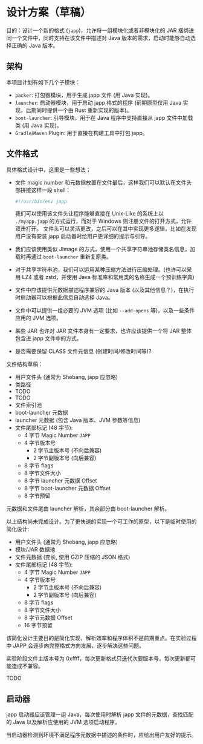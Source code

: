 # 设计方案（草稿）

目的：设计一个新的格式 (`japp`)，允许将一组模块化或者非模块化的 JAR 捆绑进同一个文件中，同时支持在该文件中描述对 Java 版本的需求，启动时能够自动选择正确的 Java 版本。

## 架构

本项目计划有如下几个子模块：

* `packer`: 打包器模块，用于生成 japp 文件 (用 Java 实现)。
* `launcher`: 启动器模块，用于启动 japp 格式的程序 (前期原型仅用 Java 实现，后期同时提供一个由 Rust 重新实现的版本)。
* `boot-launcher`: 引导模块，用于在 Java 程序中支持直接从 japp 文件中加载类 (用 Java 实现)。
* `Gradle`/`Maven` Plugin: 用于直接在构建工具中打包 japp。

## 文件格式

具体格式设计中，这里是一些想法；

* 文件 magic number 和元数据放置在文件最后，这样我们可以默认在文件头部拼接这样一段 shell：
    
    ```bash
    #!/usr/bin/env japp
    ```
  
    我们可以使用该文件头让程序能够直接在 Unix-Like 的系统上以 `./myapp.japp` 的方式运行，而对于 Windows 则注册文件的打开方式，允许双击打开。
    文件头可以灵活更改，之后可以在其中实现更多逻辑，比如在发现用户没有安装 japp 启动器时给用户更详细的提示与引导。

* 我们应该使用类似 JImage 的方式，使用一个共享字符串池存储类名信息，加载时再通过 `boot-launcher` 重新复原类。
* 对于共享字符串池，我们可以运用某种压缩方法进行压缩处理。(也许可以采用 LZ4 或者 zstd，并使用 Java 标准库和常用类的名称生成一个预训练字典)
* 文件中应该提供元数据描述程序兼容的 Java 版本 (以及其他信息？)，在执行时启动器可以根据此信息自动选择 Java。
* 文件中可以提供一组必要的 JVM 选项 (比如 `--add-opens` 等)，以及一些条件应用的 JVM 选项。
* 某些 JAR 也许对 JAR 文件本身有一定要求，也许应该提供一个将 JAR 整体包含进 japp 文件中的方式。
* 是否需要保留 CLASS 文件元信息 (创建时间/修改时间等)?

文件结构草稿：

* 用户文件头 (通常为 Shebang, japp 应忽略)
* 类路径
* TODO
* TODO
* 文件索引池
* boot-launcher 元数据
* launcher 元数据 (包含 Java 版本、JVM 参数等信息)
* 文件尾部标记 (48 字节):
  * 4 字节 Magic Number `JAPP`
  * 4 字节版本号
    * 2 字节主版本号 (不向后兼容)
    * 2 字节副版本号 (向后兼容)
  * 8 字节 flags
  * 8 字节文件大小
  * 8 字节 launcher 元数据 Offset
  * 8 字节 boot-launcher 元数据 Offset
  * 8 字节预留

元数据和文件尾由 launcher 解析，其余部分由 boot-launcher 解析。 

以上结构尚未完成设计。为了更快速的实现一个可工作的原型，以下是临时使用的简化设计:

* 用户文件头 (通常为 Shebang, japp 应忽略)
* 模块/JAR 数据池
* 文件元数据 (变长, 使用 GZIP 压缩的 JSON 格式)
* 文件尾部标记 (48 字节):
  * 4 字节 Magic Number `JAPP`
  * 4 字节版本号
    * 2 字节主版本号 (不向后兼容)
    * 2 字节副版本号 (向后兼容)
  * 8 字节 flags
  * 8 字节文件大小
  * 8 字节元数据 Offset
  * 16 字节预留

该简化设计主要目的是简化实现，解析效率和程序体积不是前期重点。在实验过程中 JAPP 会逐步向完整格式方向发展，逐步解决这些问题。

实验阶段文件主版本号为 0xffff，每次更新格式只迭代次要版本号，每次更新都可能造成不兼容。

TODO

## 启动器

japp 启动器应该管理一组 Java，每次使用时解析 japp 文件的元数据，查找匹配的 Java 以及解析应使用的 JVM 选项启动程序。

当启动器检测到环境不满足程序元数据中描述的条件时，应给出用户友好的提示。
